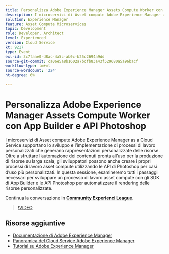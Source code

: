 ```yaml
---
title: Personalizza Adobe Experience Manager Assets Compute Worker con App Builder e API Photoshop
description: I microservizi di Asset compute Adobe Experience Manager as a Cloud Service supportano lo sviluppo e l’implementazione di processi di lavoro personalizzati che generano rappresentazioni personalizzate delle risorse. Oltre a sfruttare l’automazione dei contenuti pronta all’uso per la produzione di risorse su larga scala, gli sviluppatori possono anche creare i propri processi di lavoro asset compute utilizzando le API di Photoshop per casi d’uso più personalizzati. In questa sessione, esamineremo tutti i passaggi necessari per sviluppare un processo di lavoro asset compute con gli SDK di App Builder e le API Photoshop per automatizzare il rendering delle risorse personalizzate.
solution: Experience Manager
feature: Asset Compute Microservices
topic: Development
role: Developer, Architect
level: Experienced
version: Cloud Service
kt: 9217
type: Event
exl-id: 3c7faae0-d8ac-4a5c-ab0c-b25c2694a9dd
source-git-commit: ca06e5a8b1602a7bcfb83a43f529680a5a96bacf
workflow-type: tm+mt
source-wordcount: '224'
ht-degree: 6%

---
```


# Personalizza Adobe Experience Manager Assets Compute Worker con App Builder e API Photoshop

I microservizi di Asset compute Adobe Experience Manager as a Cloud Service supportano lo sviluppo e l’implementazione di processi di lavoro personalizzati che generano rappresentazioni personalizzate delle risorse. Oltre a sfruttare l’automazione dei contenuti pronta all’uso per la produzione di risorse su larga scala, gli sviluppatori possono anche creare i propri processi di lavoro asset compute utilizzando le API di Photoshop per casi d’uso più personalizzati. In questa sessione, esamineremo tutti i passaggi necessari per sviluppare un processo di lavoro asset compute con gli SDK di App Builder e le API Photoshop per automatizzare il rendering delle risorse personalizzate.

Continua la conversazione in **[Community Experienci League](https://adobe.ly/3F6f5sG)**.

>[!VIDEO](https://video.tv.adobe.com/v/337769/?quality=12&learn=on&hidetitle=true)

## Risorse aggiuntive

- [Documentazione di Adobe Experience Manager ](https://experienceleague.adobe.com/docs/experience-manager-cloud-service.html?lang=it)
- [Panoramica del Cloud Service Adobe Experience Manager](https://experienceleague.adobe.com/docs/experience-manager-cloud-service/overview/home.html)
- [Tutorial su Adobe Experience Manager](https://experienceleague.adobe.com/docs/experience-manager-tutorials.html)
